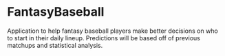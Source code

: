 # FantasyBaseball
Application to help fantasy baseball players make better decisions on who to start in their daily lineup. Predictions will be based off of previous matchups and statistical analysis.
